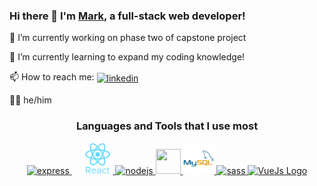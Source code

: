 ### Hi there 👋 I'm <a href="www.linkedin.com/in/mark-smith-0">Mark</a>, a full-stack web developer!

<p>🔭 I’m currently working on phase two of capstone project </p>
<p>🌱 I’m currently learning to expand my coding knowledge!</p>
<p>📫 How to reach me: <a href="https://www.linkedin.com/in/mark-smith-0"><img src="https://user-images.githubusercontent.com/82676841/124027868-5735ef00-d9c1-11eb-8f0b-36b1481607d9.png" alt="linkedin" width="50" height="50" align="center"/></a></p>
<p>👦🏾 he/him</p>


<h3 align="center">Languages and Tools that I use most</h3>
<div align="center">
  <a href="https://expressjs.com/" target="_blank"> <img src="https://user-images.githubusercontent.com/82676841/124026817-24d7c200-d9c0-11eb-8a18-35382ba1f8cc.png"                  alt="express" width="80" /> </a> &nbsp; &nbsp;
  <a href="https://reactjs.org/" target="_blank"> <img src="https://raw.githubusercontent.com/devicons/devicon/master/icons/react/react-original-wordmark.svg" alt="react"             width="50" height="50"/> </a>
  <a href="https://nodejs.org" target="_blank"> <img src="https://user-images.githubusercontent.com/82676841/124027030-636d7c80-d9c0-11eb-98dd-24e395bd74d6.png" alt="nodejs"         width="50" height="50"/> </a>
  <a href="https://www.javascript.com/" target="_blank"> <img src="https://user-images.githubusercontent.com/82676841/124028733-56ea2380-d9c2-11eb-80f8-46c9c6efe8d5.png" width="40" height="40"/> </a>
  <a href="https://www.mysql.com/" target="_blank"> <img src="https://raw.githubusercontent.com/devicons/devicon/master/icons/mysql/mysql-original-wordmark.svg" alt="mysql"          width="50" height="50"/> </a> 
  <a href="https://sass-lang.com" target="_blank"> <img src="https://user-images.githubusercontent.com/82676841/124027120-7e3ff100-d9c0-11eb-8531-caf5e74e7a96.png" alt="sass"        width="50" height="50"/> </a>
  <a href="vuejs.org"><img src="https://user-images.githubusercontent.com/82676841/125513490-69697f98-610e-4e9c-9bcf-8f8b8644a4df.png" alt="VueJs Logo" />
</a>
</div>
  

<!--
**MarkS-2018/MarkS-2018** is a ✨ _special_ ✨ repository because its `README.md` (this file) appears on your GitHub profile.

Here are some ideas to get you started:

- 🔭 I’m currently working on ...
- 🌱 I’m currently learning ...
- 👯 I’m looking to collaborate on ...
- 🤔 I’m looking for help with ...
- 💬 Ask me about ...
- 📫 How to reach me: ...
- 😄 Pronouns: ...
- ⚡ Fun fact: ...
-->
